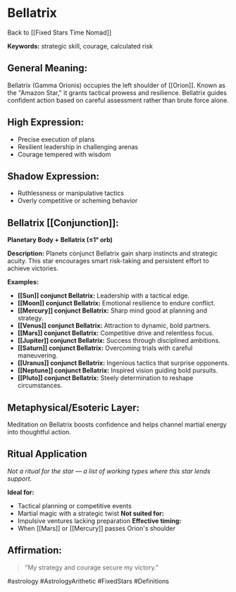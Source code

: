 # Bellatrix

Back to [[Fixed Stars Time Nomad]]

**Keywords:** strategic skill, courage, calculated risk

## General Meaning:
Bellatrix (Gamma Orionis) occupies the left shoulder of
[[Orion]]. Known as the "Amazon Star," it grants tactical
prowess and resilience. Bellatrix guides confident action based
on careful assessment rather than brute force alone.

## High Expression:
- Precise execution of plans
- Resilient leadership in challenging arenas
- Courage tempered with wisdom

## Shadow Expression:
- Ruthlessness or manipulative tactics
- Overly competitive or scheming behavior

## Bellatrix [[Conjunction]]:

**Planetary Body + Bellatrix (≤1° orb)**

**Description:**
Planets conjunct Bellatrix gain sharp instincts and strategic
acuity. This star encourages smart risk-taking and persistent
effort to achieve victories.

**Examples:**
- **[[Sun]] conjunct Bellatrix:** Leadership with a tactical edge.
- **[[Moon]] conjunct Bellatrix:** Emotional resilience to endure
  conflict.
- **[[Mercury]] conjunct Bellatrix:** Sharp mind good at planning and
  strategy.
- **[[Venus]] conjunct Bellatrix:** Attraction to dynamic, bold
  partners.
- **[[Mars]] conjunct Bellatrix:** Competitive drive and relentless
  focus.
- **[[Jupiter]] conjunct Bellatrix:** Success through disciplined
  ambitions.
- **[[Saturn]] conjunct Bellatrix:** Overcoming trials with careful
  maneuvering.
- **[[Uranus]] conjunct Bellatrix:** Ingenious tactics that surprise
  opponents.
- **[[Neptune]] conjunct Bellatrix:** Inspired vision guiding bold
  pursuits.
- **[[Pluto]] conjunct Bellatrix:** Steely determination to reshape
  circumstances.

## Metaphysical/Esoteric Layer:
Meditation on Bellatrix boosts confidence and helps channel
martial energy into thoughtful action.

## Ritual Application
*Not a ritual for the star — a list of working types where this star lends support.*

**Ideal for:**
- Tactical planning or competitive events
- Martial magic with a strategic twist
**Not suited for:**
- Impulsive ventures lacking preparation
**Effective timing:**
- When [[Mars]] or [[Mercury]] passes Orion's shoulder

## Affirmation:

> "My strategy and courage secure my victory."

#astrology #AstrologyArithetic #FixedStars #Definitions
